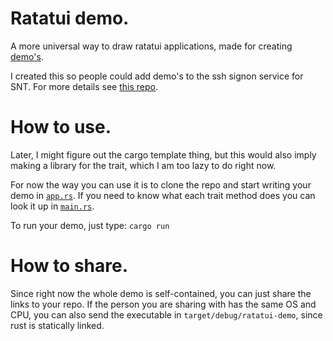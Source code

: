 # Ratatui demo. 
A more universal way to draw ratatui applications, made for creating [demo's](https://en.wikipedia.org/wiki/Demoscene).

I created this so people could add demo's to the ssh signon service for SNT.
For more details see [this repo](https://gitlab.snt.utwente.nl/jakub/memadd). 

# How to use. 
Later, I might figure out the cargo template thing, but this would also imply making a library for the trait, which I am too lazy to do right now.

For now the way you can use it is to clone the repo and start writing your demo in [`app.rs`](./src/app.rs). 
If you need to know what each trait method does you can look it up in [`main.rs`](./src/main.rs). 

To run your demo, just type: `cargo run`

# How to share. 
Since right now the whole demo is self-contained, you can just share the links to your repo.
If the person you are sharing with has the same OS and CPU, you can also send the executable in `target/debug/ratatui-demo`, since rust is statically linked. 


